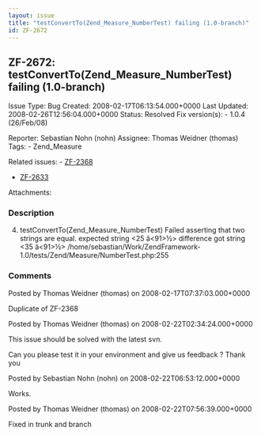 ```yaml
---
layout: issue
title: "testConvertTo(Zend_Measure_NumberTest) failing (1.0-branch)"
id: ZF-2672
---
```


ZF-2672: testConvertTo(Zend\_Measure\_NumberTest) failing (1.0-branch)
----------------------------------------------------------------------

 Issue Type: Bug Created: 2008-02-17T06:13:54.000+0000 Last Updated: 2008-02-26T12:56:04.000+0000 Status: Resolved Fix version(s): - 1.0.4 (26/Feb/08)
 
 Reporter:  Sebastian Nohn (nohn)  Assignee:  Thomas Weidner (thomas)  Tags: - Zend\_Measure
 
 Related issues: - [ZF-2368](/issues/browse/ZF-2368)
- [ZF-2633](/issues/browse/ZF-2633)
 
 Attachments: 
### Description

4) testConvertTo(Zend\_Measure\_NumberTest) Failed asserting that two strings are equal. expected string <25 â<91>½> difference got string <35 â<91>½> /home/sebastian/Work/ZendFramework-1.0/tests/Zend/Measure/NumberTest.php:255

 

 

### Comments

Posted by Thomas Weidner (thomas) on 2008-02-17T07:37:03.000+0000

Duplicate of ZF-2368

 

 

Posted by Thomas Weidner (thomas) on 2008-02-22T02:34:24.000+0000

This issue should be solved with the latest svn.

Can you please test it in your environment and give us feedback ? Thank you

 

 

Posted by Sebastian Nohn (nohn) on 2008-02-22T06:53:12.000+0000

Works.

 

 

Posted by Thomas Weidner (thomas) on 2008-02-22T07:56:39.000+0000

Fixed in trunk and branch

 

 